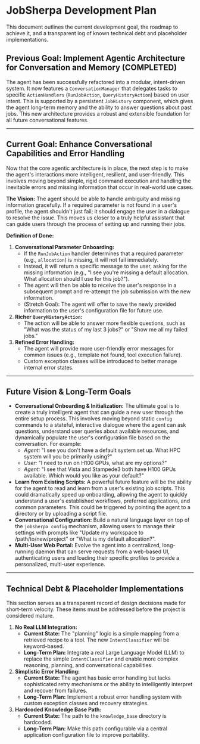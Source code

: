# JobSherpa Development Plan

This document outlines the current development goal, the roadmap to achieve it, and a transparent log of known technical debt and placeholder implementations.

## Previous Goal: Implement Agentic Architecture for Conversation and Memory (COMPLETED)

The agent has been successfully refactored into a modular, intent-driven system. It now features a `ConversationManager` that delegates tasks to specific `ActionHandlers` (`RunJobAction`, `QueryHistoryAction`) based on user intent. This is supported by a persistent `JobHistory` component, which gives the agent long-term memory and the ability to answer questions about past jobs. This new architecture provides a robust and extensible foundation for all future conversational features.

---

## Current Goal: Enhance Conversational Capabilities and Error Handling

Now that the core agentic architecture is in place, the next step is to make the agent's interactions more intelligent, resilient, and user-friendly. This involves moving beyond simple, rigid command execution and handling the inevitable errors and missing information that occur in real-world use cases.

**The Vision:** The agent should be able to handle ambiguity and missing information gracefully. If a required parameter is not found in a user's profile, the agent shouldn't just fail; it should engage the user in a dialogue to resolve the issue. This moves us closer to a truly helpful assistant that can guide users through the process of setting up and running their jobs.

**Definition of Done:**

1.  **Conversational Parameter Onboarding:**
    -   If the `RunJobAction` handler determines that a required parameter (e.g., `allocation`) is missing, it will not fail immediately.
    -   Instead, it will return a specific message to the user, asking for the missing information (e.g., "I see you're missing a default allocation. What allocation should I use for this job?").
    -   The agent will then be able to receive the user's response in a subsequent prompt and re-attempt the job submission with the new information.
    -   (Stretch Goal): The agent will offer to save the newly provided information to the user's configuration file for future use.
2.  **Richer `QueryHistoryAction`:**
    -   The action will be able to answer more flexible questions, such as "What was the status of my last 3 jobs?" or "Show me all my failed jobs."
3.  **Refined Error Handling:**
    -   The agent will provide more user-friendly error messages for common issues (e.g., template not found, tool execution failure).
    -   Custom exception classes will be introduced to better manage internal error states.

---

## Future Vision & Long-Term Goals

-   **Conversational Onboarding & Initialization:** The ultimate goal is to create a truly intelligent agent that can guide a new user through the entire setup process. This involves moving beyond static `config` commands to a stateful, interactive dialogue where the agent can ask questions, understand user queries about available resources, and dynamically populate the user's configuration file based on the conversation. For example:
    -   *Agent:* "I see you don't have a default system set up. What HPC system will you be primarily using?"
    -   *User:* "I need to run on H100 GPUs, what are my options?"
    -   *Agent:* "I see that Vista and Stampede3 both have H100 GPUs available. Which would you like as your default?"
-   **Learn from Existing Scripts:** A powerful future feature will be the ability for the agent to read and learn from a user's existing job scripts. This could dramatically speed up onboarding, allowing the agent to quickly understand a user's established workflows, preferred applications, and common parameters. This could be triggered by pointing the agent to a directory or by uploading a script file.
-   **Conversational Configuration:** Build a natural language layer on top of the `jobsherpa config` mechanism, allowing users to manage their settings with prompts like "Update my workspace to /path/to/new/project" or "What is my default allocation?".
-   **Multi-User Web Portal:** Evolve the agent into a centralized, long-running daemon that can serve requests from a web-based UI, authenticating users and loading their specific profiles to provide a personalized, multi-user experience.

---

## Technical Debt & Placeholder Implementations

This section serves as a transparent record of design decisions made for short-term velocity. These items must be addressed before the project is considered mature.

1.  **No Real LLM Integration:**
    -   **Current State:** The "planning" logic is a simple mapping from a retrieved recipe to a tool. The new `IntentClassifier` will be keyword-based.
    -   **Long-Term Plan:** Integrate a real Large Language Model (LLM) to replace the simple `IntentClassifier` and enable more complex reasoning, planning, and conversational capabilities.
2.  **Simplistic Error Handling:**
    -   **Current State:** The agent has basic error handling but lacks sophisticated retry mechanisms or the ability to intelligently interpret and recover from failures.
    -   **Long-Term Plan:** Implement a robust error handling system with custom exception classes and recovery strategies.
3.  **Hardcoded Knowledge Base Path:**
    -   **Current State:** The path to the `knowledge_base` directory is hardcoded.
    -   **Long-Term Plan:** Make this path configurable via a central application configuration file to improve portability.
